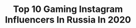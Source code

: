 ---
title: Top 10 Gaming Instagram Influencers In Russia In 2020
description: >-
  Find top gaming Instagram influencers in Russia in 2020. Most popular hashtags: #gaming #comics #gamecosplay #leagueoflegends.
platform: Instagram
profiles:
  - username: "i_chios"
    fullname: >-
      Anya °iChios°
    location: "Russia"
    followers: 74992
    engagement: 747
    commentsToLikes: 0.021749
    id: ck8t85rojj7jb0j783gul8asg
    verified: false
    hashtags: "#mk11, #femalecosplay, #bleachfan, #nintendo64"
  - username: "julisvulis"
    fullname: >-
      PICSART течёт по венам
    location: "Russia"
    followers: 2744
    engagement: 2184
    commentsToLikes: 0.403303
    id: ck8td7k9u27zg0j7806kmakut
    verified: false
    hashtags: "#picsartedit, #peachy, #vrclub, #beatsabervr"
  - username: "saoirsia"
    fullname: >-
      Margarita
    location: "Russia"
    followers: 13331
    engagement: 2385
    commentsToLikes: 0.028219
    id: ck0vz4bx478kt0i196e8mordp
    verified: false
    hashtags: "#catpainting, #ipadproart, #gamer, #nami"
  - username: "sishka14"
    fullname: >-
      Бессонова Александра
    location: "Russia"
    followers: 126093
    engagement: 672
    commentsToLikes: 0.007353
    id: ck5pvoln7ivzt0i114v8yp9f7
    verified: false
    hashtags: "#elspeth, #elspethtirel, #prerelease, #sheprop"
  - username: "dessie_stoyanova"
    fullname: >-
      Dessislava Stoyanova
    location: "Russia"
    followers: 34226
    engagement: 592
    commentsToLikes: 0.016950
    id: ck6tuyy9nj85p0j71k8fb03v9
    verified: false
    hashtags: "#crisis, #lovethesun, #samsunghealth, #tvshow"
  - username: "mightyraccoon"
    fullname: >-
      Enot | Alice Spiegel
    location: "Russia"
    followers: 38763
    engagement: 883
    commentsToLikes: 0.012897
    id: ck5qdtpuyxa6g0i11u6mhz4ja
    verified: false
    hashtags: "#marvelcomics, #darkside, #christmas, #latexcosplay"
  - username: "staskonovka"
    fullname: >-
      Ведущий Стас Коновка, Москва
    location: "Russia"
    followers: 25167
    engagement: 415
    commentsToLikes: 0.009977
    id: ck0w69u057jy90i19mbk4lov9
    verified: false
    hashtags: "#shantaram, #reality, #walk, #kursk"
  - username: "fishy_cosplay"
    fullname: >-
      Daria Kravets 🌸
    location: "Russia"
    followers: 20314
    engagement: 613
    commentsToLikes: 0.021061
    id: ck55ngtoi66pg0i11ufbq7jk1
    verified: false
    hashtags: "#xayahrakan, #xmencomics, #supergirl, #dota2"
  - username: "palad1n"
    fullname: >-
      Andrey palad1n
    location: "Russia"
    followers: 39182
    engagement: 851
    commentsToLikes: 0.049107
    id: ck13bmzxgw7ks0i19s1hkqlfe
    verified: false
    hashtags: "#equipment, #body, #sport, #gshock"
  - username: "asadovlife"
    fullname: >-
      F A K H R I    A S A D O V
    location: "Russia"
    followers: 75340
    engagement: 1019
    commentsToLikes: 0.035454
    id: ck0w1tdn8l1sw0i19jtg8mfr0
    verified: false
    hashtags: "#universalgarage, #qax, #evdeqal, #miata"
---